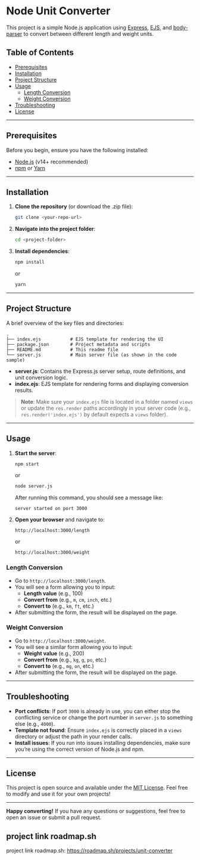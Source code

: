 # Node Unit Converter

This project is a simple Node.js application using [Express](https://expressjs.com/), [EJS](https://ejs.co/), and [body-parser](https://github.com/expressjs/body-parser) to convert between different length and weight units.

## Table of Contents

- [Prerequisites](#prerequisites)
- [Installation](#installation)
- [Project Structure](#project-structure)
- [Usage](#usage)
  - [Length Conversion](#length-conversion)
  - [Weight Conversion](#weight-conversion)
- [Troubleshooting](#troubleshooting)
- [License](#license)

---

## Prerequisites

Before you begin, ensure you have the following installed:

- [Node.js](https://nodejs.org/) (v14+ recommended)
- [npm](https://www.npmjs.com/) or [Yarn](https://yarnpkg.com/)

---

## Installation

1. **Clone the repository** (or download the .zip file):
   ```bash
   git clone <your-repo-url>
   ```
2. **Navigate into the project folder**:
   ```bash
   cd <project-folder>
   ```
3. **Install dependencies**:
   ```bash
   npm install
   ```
   or
   ```bash
   yarn
   ```

---

## Project Structure

A brief overview of the key files and directories:

```
.
├── index.ejs           # EJS template for rendering the UI
├── package.json        # Project metadata and scripts
├── README.md           # This readme file
└── server.js           # Main server file (as shown in the code sample)
```

- **server.js**: Contains the Express.js server setup, route definitions, and unit conversion logic.
- **index.ejs**: EJS template for rendering forms and displaying conversion results.

> **Note**: Make sure your `index.ejs` file is located in a folder named `views` or update the `res.render` paths accordingly in your server code (e.g., `res.render('index.ejs')` by default expects a `views` folder).  

---

## Usage

1. **Start the server**:
   ```bash
   npm start
   ```
   or
   ```bash
   node server.js
   ```
   After running this command, you should see a message like:
   ```
   server started on port 3000
   ```

2. **Open your browser** and navigate to:
   ```
   http://localhost:3000/length
   ```
   or
   ```
   http://localhost:3000/weight
   ```

### Length Conversion

- Go to `http://localhost:3000/length`.
- You will see a form allowing you to input:
  - **Length value** (e.g., 100)
  - **Convert from** (e.g., `m`, `cm`, `inch`, etc.)
  - **Convert to** (e.g., `km`, `ft`, etc.)
- After submitting the form, the result will be displayed on the page.

### Weight Conversion

- Go to `http://localhost:3000/weight`.
- You will see a similar form allowing you to input:
  - **Weight value** (e.g., 200)
  - **Convert from** (e.g., `kg`, `g`, `po`, etc.)
  - **Convert to** (e.g., `mg`, `on`, etc.)
- After submitting the form, the result will be displayed on the page.

---

## Troubleshooting

- **Port conflicts**: If port `3000` is already in use, you can either stop the conflicting service or change the port number in `server.js` to something else (e.g., `4000`).
- **Template not found**: Ensure `index.ejs` is correctly placed in a `views` directory or adjust the path in your render calls.
- **Install issues**: If you run into issues installing dependencies, make sure you’re using the correct version of Node.js and npm.

---

## License

This project is open source and available under the [MIT License](LICENSE). Feel free to modify and use it for your own projects!

---

**Happy converting!** If you have any questions or suggestions, feel free to open an issue or submit a pull request.

## project link roadmap.sh

project link roadmap.sh: https://roadmap.sh/projects/unit-converter